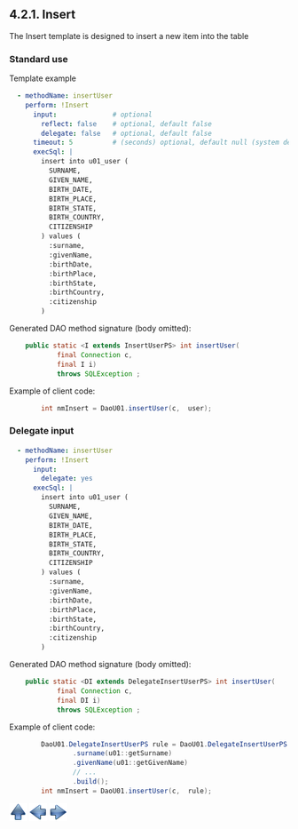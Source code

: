 ## 4.2.1. Insert

The Insert template is designed to insert a new item into the table

### Standard use

Template example

~~~yaml
  - methodName: insertUser
    perform: !Insert
      input:              # optional
        reflect: false    # optional, default false
        delegate: false   # optional, default false
      timeout: 5          # (seconds) optional, default null (system default)
      execSql: |
        insert into u01_user (
          SURNAME,
          GIVEN_NAME,
          BIRTH_DATE,
          BIRTH_PLACE,
          BIRTH_STATE,
          BIRTH_COUNTRY,
          CITIZENSHIP
        ) values (
          :surname,
          :givenName,
          :birthDate,
          :birthPlace,
          :birthState,
          :birthCountry,
          :citizenship
        )
~~~

Generated DAO method signature (body omitted):

~~~java
    public static <I extends InsertUserPS> int insertUser(
            final Connection c,
            final I i)
            throws SQLException ;
~~~

Example of client code:

~~~java
        int nmInsert = DaoU01.insertUser(c,  user);
~~~

### <a name="delegate">Delegate input</a>

~~~yaml
  - methodName: insertUser
    perform: !Insert
      input:
        delegate: yes
      execSql: |
        insert into u01_user (
          SURNAME,
          GIVEN_NAME,
          BIRTH_DATE,
          BIRTH_PLACE,
          BIRTH_STATE,
          BIRTH_COUNTRY,
          CITIZENSHIP
        ) values (
          :surname,
          :givenName,
          :birthDate,
          :birthPlace,
          :birthState,
          :birthCountry,
          :citizenship
        )
~~~

Generated DAO method signature (body omitted):

~~~java
    public static <DI extends DelegateInsertUserPS> int insertUser(
            final Connection c,
            final DI i)
            throws SQLException ;
~~~

Example of client code:

~~~java
        DaoU01.DelegateInsertUserPS rule = DaoU01.DelegateInsertUserPS.builder()
                .surname(u01::getSurname)
                .givenName(u01::getGivenName)
                // ...
                .build();
        int nmInsert = DaoU01.insertUser(c,  rule);
~~~

[![Up](go-up.png)](ConfigYaml.md) [![Next](go-previous.png)](CursorForSelect.md) [![Next](go-next.png)](update.md)